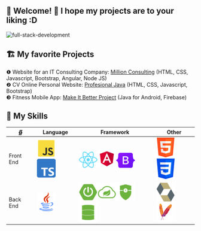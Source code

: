 <!-- <img align="center" src="https://github.com/nicolasbncruz/nicolasbncruz/blob/master/banner.png"/> -->
## 🏡 Welcome! 👋 I hope my projects are to your liking :D
<span style="align:center">![full-stack-development](https://user-images.githubusercontent.com/24864482/111586408-c8dd8a80-878e-11eb-94c8-483e2962a667.gif)</span>
<!---
System.out.print.ln('Hello World!');
-->

## 🏗 My favorite Projects
❶ Website for an IT Consulting Company: [Million Consulting](https://github.com/nicolasbncruz/upc) (HTML, CSS, Javascript, Bootstrap, Angular, Node JS)  
❷ CV Online Personal Website: [Profesional Java](https://github.com/nicolasbncruz/webpage) (HTML, CSS, Javascript, Bootstrap)  
❸ Fitness Mobile App: [Make It Better Project](https://duckduckgo.com) (Java for Android, Firebase)  
<!---❹ My favorite search engine is [Duck Duck Go](https://duckduckgo.com)  
❺ My favorite search engine is [Duck Duck Go](https://duckduckgo.com)  
❻  
❼  
❽  
❾  
❿  -->

## 🧰 My Skills
|  ∯        |                                    Language                                              | Framework                       | Other                 |
|------------|------------------------------------------------------------------------------------------|---------------------------------|-----------------------|
| Front End  | ![](javascript.png)![](typescript.png) | ![](react.png)![](angular.png)![](bootstrap.png)| ![](html.png)![](css.png)       |
| Back End   | ![](java.png)        | ![](spring.png)![](cloud.png)![](security.png)![](data.png)       | ![](hibernate.png)![](maven.png)|
<!---
|  ∯        |                                    Tools                                              | Databases                       | Other                 |
|------------|------------------------------------------------------------------------------------------|---------------------------------|-----------------------|
| knowledge  | ![](java.png)        | ![](spring.png)![](cloud.png)![](security.png)![](data.png)       | ![](hibernate.png)![](maven.png)|
![](1606562016017.png)
-->


